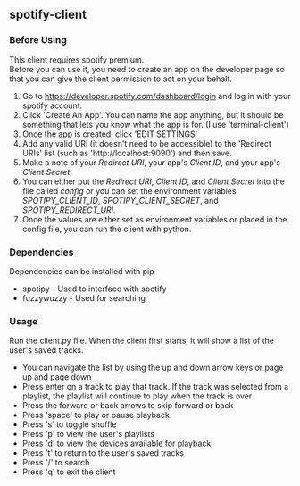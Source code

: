 ## spotify-client

### Before Using

This client requires spotify premium.  
Before you can use it, you need to create an app on the developer
page so that you can give the client permission to act on your behalf.

1. Go to https://developer.spotify.com/dashboard/login and log in with
your spotify account.
2. Click 'Create An App'. You can name the app anything, but it should
be something that lets you know what the app is for. (I use 'terminal-client')
3. Once the app is created, click 'EDIT SETTINGS'
4. Add any valid URI (it doesn't need to be accessible) to the 'Redirect URIs'
list (such as 'http://localhost:9090') and then save.
5. Make a note of your *Redirect URI*, your app's *Client ID*, and your app's
*Client Secret*.
6. You can either put the *Redirect URI*, *Client ID*, and *Client Secret*
into the file called *config* or you can set the environment variables
*SPOTIPY_CLIENT_ID*, *SPOTIPY_CLIENT_SECRET*, and *SPOTIPY_REDIRECT_URI*.
7. Once the values are either set as environment variables or placed in the
config file, you can run the client with python.

### Dependencies

Dependencies can be installed with pip

- spotipy       - Used to interface with spotify
- fuzzywuzzy    - Used for searching

### Usage

Run the client.py file.
When the client first starts, it will show a list of the user's saved tracks.

- You can navigate the list by using the up and down arrow keys or page up and
page down
- Press enter on a track to play that track. If the track was selected from a
playlist, the playlist will continue to play when the track is over
- Press the forward or back arrows to skip forward or back
- Press 'space' to play or pause playback
- Press 's' to toggle shuffle
- Press 'p' to view the user's playlists
- Press 'd' to view the devices available for playback
- Press 't' to return to the user's saved tracks
- Press '/' to search
- Press 'q' to exit the client
